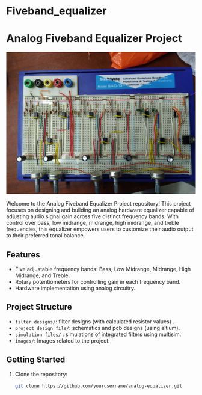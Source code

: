 # Fiveband_equalizer

# Analog Fiveband Equalizer Project

![Equalizer](images/equalizer_image.png)

Welcome to the Analog Fiveband Equalizer Project repository! This project focuses on designing and building an analog hardware equalizer capable of adjusting audio signal gain across five distinct frequency bands. With control over bass, low midrange, midrange, high midrange, and treble frequencies, this equalizer empowers users to customize their audio output to their preferred tonal balance.

## Features

- Five adjustable frequency bands: Bass, Low Midrange, Midrange, High Midrange, and Treble.
- Rotary potentiometers for controlling gain in each frequency band.
- Hardware implementation using analog circuitry.

## Project Structure

- `filter designs/`: filter designs (with calculated resistor values) .
- `project design file/`: schematics and pcb designs (using altium).
- `simulation files/` : simulations of integrated filters using multisim.
- `images/`: Images related to the project.

## Getting Started

1. Clone the repository:

   ```sh
   git clone https://github.com/yourusername/analog-equalizer.git
